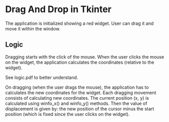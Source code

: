# Drag And Drop in Tkinter

The application is initialized showing a red widget.
User can drag it and move it within the window.

## Logic

Dragging starts with the click of the mouse. When the user clicks the mouse on the widget, the application calculates the coordinates (relative to the widget).

See logic.pdf to better understand.

On dragging (when the user drags the mouse), the application has to calculates the new coordinates for the widget. Each dragging movement consists of calculating new coordinates. The current position (x, y) is calculated using winfo_x() and winfo_y() methods.
Then the value of displacement is given by: the new position of the cursor minus the start position (which is fixed since the user clicks on the widget).